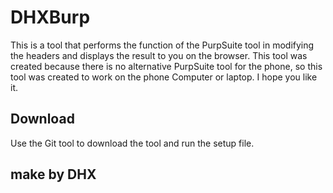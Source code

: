 # DHXBurp
This is a tool that performs the function of the PurpSuite tool in modifying the headers and displays the result to you on the browser. This tool was created because there is no alternative PurpSuite tool for the phone, so this tool was created to work on the phone Computer or laptop. I hope you like it.
## Download 
Use the Git tool 
to download the tool and run the setup file. 

## make by DHX
